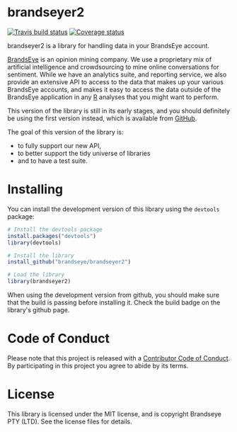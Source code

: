 
<!-- README.md is generated from README.Rmd. Please edit that file -->
brandseyer2
===========

[![Travis build status](https://travis-ci.com/brandseye/brandseyer2.svg?branch=master)](https://travis-ci.com/brandseye/brandseyer2) [![Coverage status](https://codecov.io/gh/brandseye/brandseyer2/branch/master/graph/badge.svg)](https://codecov.io/github/brandseye/brandseyer2?branch=master)

brandseyer2 is a library for handling data in your BrandsEye account.

[BrandsEye](http://www.brandseye.com) is an opinion mining company. We use a proprietary mix of artificial intelligence and crowdsourcing to mine online conversations for sentiment. While we have an analytics suite, and reporting service, we also provide an extensive API to access to the data that makes up your various BrandsEye accounts, and makes it easy to access the data outside of the BrandsEye application in any [R](http://www.r-project.org/) analyses that you might want to perform.

This version of the library is still in its early stages, and you should definitely be using the first version instead, which is available from [GitHub](https://github.com/brandseye/brandseyer "The original brandseyer library").

The goal of this version of the library is:

-   to fully support our new API,
-   to better support the tidy universe of libraries
-   and to have a test suite.

Installing
==========

You can install the development version of this library using the `devtools` package:

``` r
# Install the devtools package
install.packages("devtools")
library(devtools)

# Install the library
install_github("brandseye/brandseyer2")

# Load the library
library(brandseyer2)
```

When using the development version from github, you should make sure that the build is passing before installing it. Check the build badge on the library's github page.

Code of Conduct
===============

Please note that this project is released with a [Contributor Code of Conduct](CODE_OF_CONDUCT.md). By participating in this project you agree to abide by its terms.

License
=======

This library is licensed under the MIT license, and is copyright Brandseye PTY (LTD). See the license files for details.
